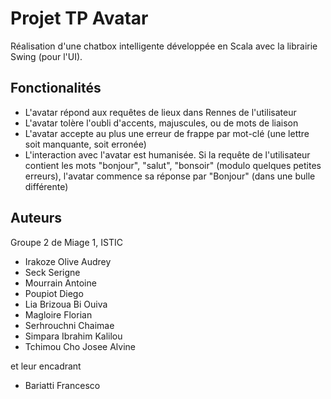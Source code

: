 # Projet TP Avatar
Réalisation d'une chatbox intelligente développée en Scala avec la librairie Swing (pour l'UI).

## Fonctionalités
- L'avatar répond aux requêtes de lieux dans Rennes de l'utilisateur 
- L'avatar tolère l'oubli d'accents, majuscules, ou de mots de liaison
- L'avatar accepte au plus une erreur de frappe par mot-clé (une lettre soit manquante, soit erronée)
- L'interaction avec l'avatar est humanisée. Si la requête de l'utilisateur contient les mots "bonjour", "salut", "bonsoir" (modulo quelques petites erreurs), l'avatar commence sa réponse par "Bonjour" (dans une bulle différente)

## Auteurs
Groupe 2 de Miage 1, ISTIC
- Irakoze Olive Audrey
- Seck Serigne 
- Mourrain Antoine
- Poupiot Diego
- Lia Brizoua Bi Ouiva
- Magloire Florian
- Serhrouchni Chaimae
- Simpara Ibrahim Kalilou
- Tchimou Cho Josee Alvine

et leur encadrant
 - Bariatti Francesco

